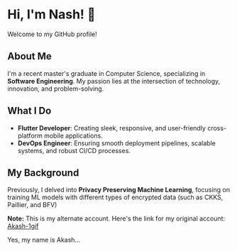 # Hi, I'm Nash! 👋

Welcome to my GitHub profile!

## About Me
I'm a recent master's graduate in Computer Science, specializing in **Software Engineering**. My passion lies at the intersection of technology, innovation, and problem-solving.

## What I Do
- **Flutter Developer**: Creating sleek, responsive, and user-friendly cross-platform mobile applications.
- **DevOps Engineer**: Ensuring smooth deployment pipelines, scalable systems, and robust CI/CD processes.

## My Background
Previously, I delved into **Privacy Preserving Machine Learning**, focusing on training ML models with different types of encrypted data (such as CKKS, Paillier, and BFV)


**Note:**  This is my alternate account. Here's the link for my original account: [Akash-1gif](https://github.com/Akash-1gif)

Yes, my name is Akash...